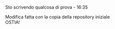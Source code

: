 Sto scrivendo qualcosa di prova - 16:35




Modifica fatta con la copia della repository iniziale   
OSTIA!